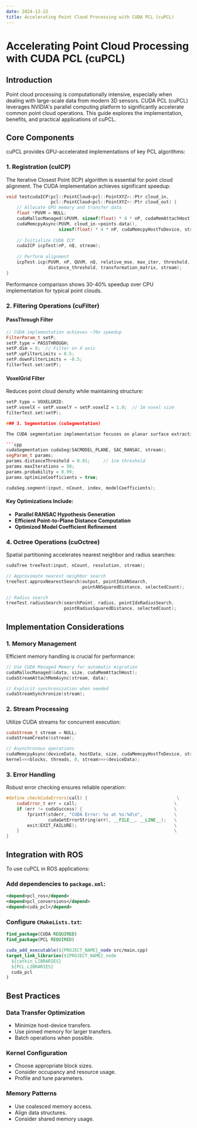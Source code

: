 ```yaml
---
date: 2024-12-22
title: Accelerating Point Cloud Processing with CUDA PCL (cuPCL)
---
```


# Accelerating Point Cloud Processing with CUDA PCL (cuPCL)

## Introduction

Point cloud processing is computationally intensive, especially when dealing with large-scale data from modern 3D sensors. CUDA PCL (cuPCL) leverages NVIDIA's parallel computing platform to significantly accelerate common point cloud operations. This guide explores the implementation, benefits, and practical applications of cuPCL.

## Core Components

cuPCL provides GPU-accelerated implementations of key PCL algorithms:

### 1. Registration (cuICP)

The Iterative Closest Point (ICP) algorithm is essential for point cloud alignment. The CUDA implementation achieves significant speedup:

```cpp
void testcudaICP(pcl::PointCloud<pcl::PointXYZ>::Ptr cloud_in,
                 pcl::PointCloud<pcl::PointXYZ>::Ptr cloud_out) {
    // Allocate GPU memory and transfer data
    float *PUVM = NULL;
    cudaMallocManaged(&PUVM, sizeof(float) * 4 * nP, cudaMemAttachHost);
    cudaMemcpyAsync(PUVM, cloud_in->points.data(), 
                    sizeof(float) * 4 * nP, cudaMemcpyHostToDevice, stream);
    
    // Initialize CUDA ICP
    cudaICP icpTest(nP, nQ, stream);
    
    // Perform alignment
    icpTest.icp(PUVM, nP, QUVM, nQ, relative_mse, max_iter, threshold, 
                distance_threshold, transformation_matrix, stream);
}
```
Performance comparison shows 30-40% speedup over CPU implementation for typical point clouds.

### 2. Filtering Operations (cuFilter)

#### PassThrough Filter

```cpp
// CUDA implementation achieves ~70x speedup
FilterParam_t setP;
setP.type = PASSTHROUGH;
setP.dim = 0;  // Filter on X axis
setP.upFilterLimits = 0.5;
setP.downFilterLimits = -0.5;
filterTest.set(setP);
```

#### VoxelGrid Filter

Reduces point cloud density while maintaining structure:

```cpp
setP.type = VOXELGRID;
setP.voxelX = setP.voxelY = setP.voxelZ = 1.0;  // 1m voxel size
filterTest.set(setP);

### 3. Segmentation (cuSegmentation)

The CUDA segmentation implementation focuses on planar surface extraction:

```cpp
cudaSegmentation cudaSeg(SACMODEL_PLANE, SAC_RANSAC, stream);
segParam_t params;
params.distanceThreshold = 0.01;     // 1cm threshold
params.maxIterations = 50;
params.probability = 0.99;
params.optimizeCoefficients = true;

cudaSeg.segment(input, nCount, index, modelCoefficients);
```

#### Key Optimizations Include:

- **Parallel RANSAC Hypothesis Generation**
- **Efficient Point-to-Plane Distance Computation**
- **Optimized Model Coefficient Refinement**

### 4. Octree Operations (cuOctree)

Spatial partitioning accelerates nearest neighbor and radius searches:

```cpp
cudaTree treeTest(input, nCount, resolution, stream);

// Approximate nearest neighbor search
treeTest.approxNearestSearch(output, pointIdxANSearch, 
                             pointANSquaredDistance, selectedCount);

// Radius search
treeTest.radiusSearch(searchPoint, radius, pointIdxRadiusSearch,
                      pointRadiusSquaredDistance, selectedCount);
```

## Implementation Considerations

### 1. Memory Management

Efficient memory handling is crucial for performance:

```cpp
// Use CUDA Managed Memory for automatic migration
cudaMallocManaged(&data, size, cudaMemAttachHost);
cudaStreamAttachMemAsync(stream, data);

// Explicit synchronization when needed
cudaStreamSynchronize(stream);
```

### 2. Stream Processing

Utilize CUDA streams for concurrent execution:

```cpp
cudaStream_t stream = NULL;
cudaStreamCreate(&stream);

// Asynchronous operations
cudaMemcpyAsync(deviceData, hostData, size, cudaMemcpyHostToDevice, stream);
kernel<<<blocks, threads, 0, stream>>>(deviceData);
```
### 3. Error Handling

Robust error checking ensures reliable operation:

```cpp
#define checkCudaErrors(call) {                                  \
    cudaError_t err = call;                                     \
    if (err != cudaSuccess) {                                   \
        fprintf(stderr, "CUDA Error: %s at %s:%d\n",            \
                cudaGetErrorString(err), __FILE__, __LINE__);   \
        exit(EXIT_FAILURE);                                     \
    }                                                           \
}
```

## Integration with ROS

To use cuPCL in ROS applications:

### Add dependencies to `package.xml`:

```xml
<depend>pcl_ros</depend>
<depend>pcl_conversions</depend>
<depend>cuda_pcl</depend>
```

### Configure `CMakeLists.txt`:

```cmake
find_package(CUDA REQUIRED)
find_package(PCL REQUIRED)

cuda_add_executable(${PROJECT_NAME}_node src/main.cpp)
target_link_libraries(${PROJECT_NAME}_node
  ${catkin_LIBRARIES}
  ${PCL_LIBRARIES}
  cuda_pcl
)
```

## Best Practices

### Data Transfer Optimization

- Minimize host-device transfers.
- Use pinned memory for larger transfers.
- Batch operations when possible.

### Kernel Configuration

- Choose appropriate block sizes.
- Consider occupancy and resource usage.
- Profile and tune parameters.

### Memory Patterns

- Use coalesced memory access.
- Align data structures.
- Consider shared memory usage.
